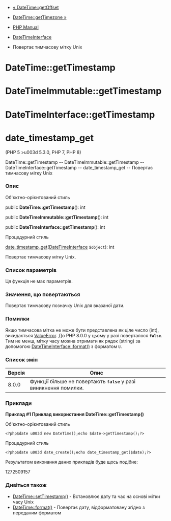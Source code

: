 - [« DateTime::getOffset](datetime.getoffset.md)
- [DateTime::getTimezone »](datetime.gettimezone.md)

- [PHP Manual](index.md)
- [DateTimeInterface](class.datetimeinterface.md)
- Повертає тимчасову мітку Unix

# DateTime::getTimestamp

# DateTimeImmutable::getTimestamp

# DateTimeInterface::getTimestamp

# date_timestamp_get

(PHP 5 \>u003d 5.3.0, PHP 7, PHP 8)

DateTime::getTimestamp -- DateTimeImmutable::getTimestamp --
DateTimeInterface::getTimestamp -- date_timestamp_get -- Повертає
тимчасову мітку Unix

### Опис

Об'єктно-орієнтований стиль

public **DateTime::getTimestamp**(): int

public **DateTimeImmutable::getTimestamp**(): int

public **DateTimeInterface::getTimestamp**(): int

Процедурний стиль

[date_timestamp_get](function.date-timestamp-get.md)([DateTimeInterface](class.datetimeinterface.md)
`$object`): int

Повертає тимчасову мітку Unix.

### Список параметрів

Ця функція не має параметрів.

### Значення, що повертаються

Повертає тимчасову позначку Unix для вказаної дати.

### Помилки

Якщо тимчасова мітка не може бути представлена як ціле число (int),
викидається [ValueError](class.valueerror.md). До PHP 8.0.0 у цьому
у разі поверталося **`false`**. Тим не менш, мітку часу можна
отримати як рядок (string) за допомогою
[DateTimeInterface::format()](datetime.format.md) з форматом `U`.

### Список змін

| Версія | Опис                                                                |
| ------ | ------------------------------------------------------------------- |
| 8.0.0  | Функції більше не повертають **`false`** у разі виникнення помилки. |

### Приклади

**Приклад #1 Приклад використання **DateTime::getTimestamp()****

Об'єктно-орієнтований стиль

` <?php$date u003d new DateTime();echo $date->getTimestamp();?> `

Процедурний стиль

` <?php$date u003d date_create();echo date_timestamp_get($date);?> `

Результатом виконання даних прикладів буде щось подібне:

1272509157

### Дивіться також

- [DateTime::setTimestamp()](datetime.settimestamp.md) -
Встановлює дату та час на основі мітки часу Unix
- [DateTime::format()](datetime.format.md) - Повертає дату,
відформатовану згідно з переданим форматом
